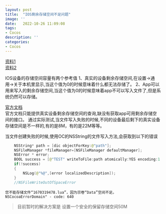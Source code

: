 ```yaml
---
layout: post
title:  "IOS剩余存储空间不足问题"
image: ''
date:   2022-10-26 11:09:08
tags:
- Cocos
description: ''
categories: 
- Cocos
---
```

[资料1](https://discussionschinese.apple.com/thread/252946820?answerId=255532566322#255532566322)  
[资料2](https://stackoverflow.com/questions/45233773/check-if-there-is-enough-free-space-on-users-phone-to-record-a-video) 

IOS设备的存储空间容量有两个参考值
1、真实的设备剩余存储空间,在设置->通用->关于本机里显示,当这个值为0的时候意味着什么都无法存储了。
2、App可以用来写入的剩余存储空间,当这个值为0的时候意味着app不可以写入文件了,但是系统仍然可以存储。

[官方文档](https://developer.apple.com/documentation/foundation/urlresourcekey/checking_volume_storage_capacity)  
官方文档只能提供真实设备剩余存储空间的查询,缺没有获取app可用剩余存储空间的接口。
通过实际测试,当文件写入失败的时候,不同的设备最后剩下的真实设备存储空间是不一样的,有的是8M，有的是22M等等。

当文件创建失败的时候,使用OC的NSString的文件写入方法,会获取到以下的错误 
```Swift
    NSString* path = [dic objectForKey:@"path"];
    NSFileManager *fileManager=[NSFileManager defaultManager];
    NSError * error;
    BOOL success = [@"TEST" writeToFile:path atomically:YES encoding:1 error:&error];
    if(!success)
    {
        NSLog(@"%@",[error localizedDescription]);
    }
    //NSFileWriteOutOfSpaceError
```
```
您不能存储文件“1670319478.lua”，因为宗卷“Data”空间不足。  NSCocoaErrorDomain" - code: 640
```
>目前暂时的解决方案是 设置一个安全的保留存储空间50M

